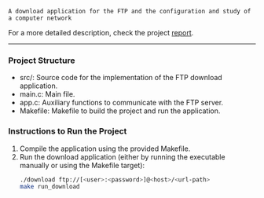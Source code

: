 `A download application for the FTP and the configuration and study of a computer network`

For a more detailed description, check the project [report](docs/report-rcom-TP2-T12-G8.pdf). 

***

### Project Structure

- src/: Source code for the implementation of the FTP download application.
- main.c: Main file.
- app.c: Auxiliary functions to communicate with the FTP server.
- Makefile: Makefile to build the project and run the application.

### Instructions to Run the Project

1. Compile the application using the provided Makefile.
2. Run the download application (either by running the executable manually or using the Makefile target):
	```bash
	./download ftp://[<user>:<password>]@<host>/<url-path>
	make run_download
	```



